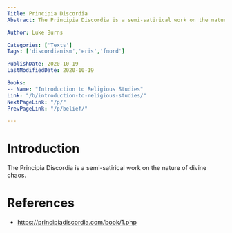 ```yaml
---
Title: Principia Discordia
Abstract: The Principia Discordia is a semi-satirical work on the nature of divine chaos.

Author: Luke Burns

Categories: ['Texts']
Tags: ['discordianism','eris','fnord']

PublishDate: 2020-10-19
LastModifiedDate: 2020-10-19

Books:
-- Name: "Introduction to Religious Studies"
Link: "/b/introduction-to-religious-studies/"
NextPageLink: "/p/"
PrevPageLink: "/p/belief/"

---
```

# Introduction
The Principia Discordia is a semi-satirical work on the nature of divine chaos.

# References
* https://principiadiscordia.com/book/1.php